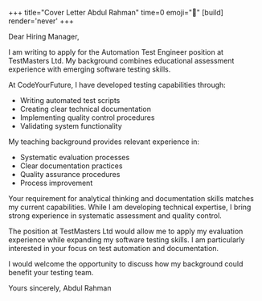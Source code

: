 +++
title="Cover Letter Abdul Rahman"
time=0
emoji="📝"
[build]
render='never'
+++

Dear Hiring Manager,

I am writing to apply for the Automation Test Engineer position at TestMasters Ltd. My background combines educational assessment experience with emerging software testing skills.

At CodeYourFuture, I have developed testing capabilities through:

- Writing automated test scripts
- Creating clear technical documentation
- Implementing quality control procedures
- Validating system functionality

My teaching background provides relevant experience in:

- Systematic evaluation processes
- Clear documentation practices
- Quality assurance procedures
- Process improvement

Your requirement for analytical thinking and documentation skills matches my current capabilities. While I am developing technical expertise, I bring strong experience in systematic assessment and quality control.

The position at TestMasters Ltd would allow me to apply my evaluation experience while expanding my software testing skills. I am particularly interested in your focus on test automation and documentation.

I would welcome the opportunity to discuss how my background could benefit your testing team.

Yours sincerely,
Abdul Rahman
